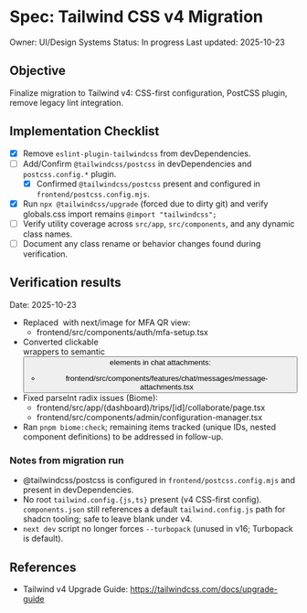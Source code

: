 # Spec: Tailwind CSS v4 Migration

Owner: UI/Design Systems
Status: In progress
Last updated: 2025-10-23

## Objective

Finalize migration to Tailwind v4: CSS-first configuration, PostCSS plugin, remove legacy lint integration.

## Implementation Checklist

- [x] Remove `eslint-plugin-tailwindcss` from devDependencies.
- [ ] Add/Confirm `@tailwindcss/postcss` in devDependencies and `postcss.config.*` plugin.
  - [x] Confirmed `@tailwindcss/postcss` present and configured in `frontend/postcss.config.mjs`.
- [x] Run `npx @tailwindcss/upgrade` (forced due to dirty git) and verify globals.css import remains `@import "tailwindcss";`
- [ ] Verify utility coverage across `src/app`, `src/components`, and any dynamic class names.
- [ ] Document any class rename or behavior changes found during verification.

## Verification results

Date: 2025-10-23

- Replaced <img> with next/image for MFA QR view:
  - frontend/src/components/auth/mfa-setup.tsx
- Converted clickable <div> wrappers to semantic <button> elements in chat attachments:
  - frontend/src/components/features/chat/messages/message-attachments.tsx
- Fixed parseInt radix issues (Biome):
  - frontend/src/app/(dashboard)/trips/[id]/collaborate/page.tsx
  - frontend/src/components/admin/configuration-manager.tsx
- Ran `pnpm biome:check`; remaining items tracked (unique IDs, nested component definitions) to be addressed in follow-up.

### Notes from migration run

- @tailwindcss/postcss is configured in `frontend/postcss.config.mjs` and present in devDependencies.
- No root `tailwind.config.{js,ts}` present (v4 CSS-first config). `components.json` still references a default `tailwind.config.js` path for shadcn tooling; safe to leave blank under v4.
- `next dev` script no longer forces `--turbopack` (unused in v16; Turbopack is default).

## References

- Tailwind v4 Upgrade Guide: <https://tailwindcss.com/docs/upgrade-guide>
